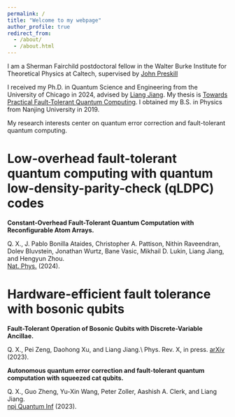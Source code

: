 ```yaml
---
permalink: /
title: "Welcome to my webpage"
author_profile: true
redirect_from: 
  - /about/
  - /about.html
---
```


I am a Sherman Fairchild postdoctoral fellow in the Walter Burke Institute for Theoretical Physics at Caltech, supervised by [John Preskill](http://theory.caltech.edu/~preskill/)

I received my Ph.D. in Quantum Science and Engineering from the University of Chicago in 2024, advised by [Liang Jiang](https://pme.uchicago.edu/faculty/liang-jiang). My thesis is [Towards Practical Fault-Tolerant Quantum Computing](https://knowledge.uchicago.edu/record/12363?v=pdf). I obtained my B.S. in Physics from Nanjing University in 2019. 

My research interests center on quantum error correction and fault-tolerant quantum computing. 

Low-overhead fault-tolerant quantum computing with quantum low-density-parity-check (qLDPC) codes
======

**Constant-Overhead Fault-Tolerant Quantum Computation with Reconfigurable Atom Arrays.** 

Q. X., J. Pablo Bonilla Ataides, Christopher A. Pattison, Nithin Raveendran, Dolev Bluvstein, Jonathan Wurtz, Bane Vasic, Mikhail D. Lukin, Liang Jiang, and Hengyun Zhou.\
[Nat. Phys.](https://www.nature.com/articles/s41567-024-02479-z) (2024).


Hardware-efficient fault tolerance with bosonic qubits
======

**Fault-Tolerant Operation of Bosonic Qubits with Discrete-Variable Ancillae.**

Q. X., Pei Zeng, Daohong Xu, and Liang Jiang.\ 
Phys. Rev. X, in press. [arXiv](https://arxiv.org/abs/2310.20578) (2023).

**Autonomous quantum error correction and fault-tolerant quantum computation with squeezed cat
qubits.**

Q. X., Guo Zheng, Yu-Xin Wang, Peter Zoller, Aashish A. Clerk, and Liang Jiang.\
[npj Quantum Inf](https://www.nature.com/articles/s41534-023-00746-0#citeas) (2023). 



